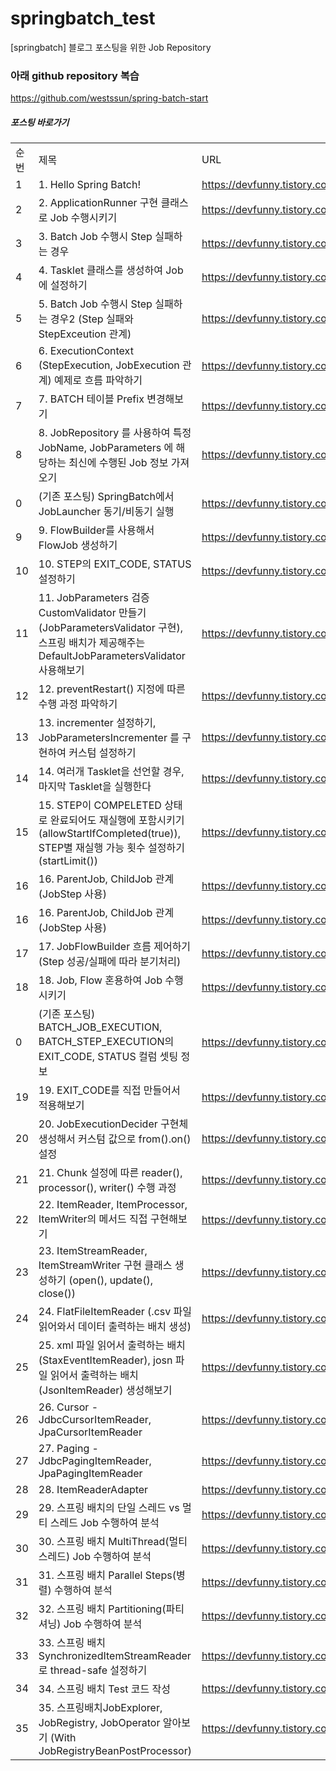 # springbatch_test
[springbatch] 블로그 포스팅을 위한 Job Repository

### 아래 github repository 복습
https://github.com/westssun/spring-batch-start


##### 포스팅 바로가기
| | | |
|-|-|-|
|순번|제목|URL|
|1|1. Hello Spring Batch!|https://devfunny.tistory.com/754|
|2|2. ApplicationRunner 구현 클래스로 Job 수행시키기|https://devfunny.tistory.com/755|
|3|3. Batch Job 수행시 Step 실패하는 경우 |https://devfunny.tistory.com/758|
|4|4. Tasklet 클래스를 생성하여 Job에 설정하기 |https://devfunny.tistory.com/759|
|5|5. Batch Job 수행시 Step 실패하는 경우2 (Step 실패와 StepExceution 관계)|https://devfunny.tistory.com/765|
|6|6. ExecutionContext (StepExecution, JobExecution 관계) 예제로 흐름 파악하기|https://devfunny.tistory.com/769|
|7|7. BATCH 테이블 Prefix 변경해보기|https://devfunny.tistory.com/774|
|8|8. JobRepository 를 사용하여 특정 JobName, JobParameters 에 해당하는 최신에 수행된 Job 정보 가져오기|https://devfunny.tistory.com/769|
|0|(기존 포스팅) SpringBatch에서 JobLauncher 동기/비동기 실행|https://devfunny.tistory.com/688|
|9|9. FlowBuilder를 사용해서 FlowJob 생성하기|https://devfunny.tistory.com/776|
|10|10. STEP의 EXIT_CODE, STATUS 설정하기|https://devfunny.tistory.com/778|
|11|11. JobParameters 검증 CustomValidator 만들기 (JobParametersValidator 구현), 스프링 배치가 제공해주는 DefaultJobParametersValidator 사용해보기|https://devfunny.tistory.com/779|
|12|12. preventRestart() 지정에 따른 수행 과정 파악하기|https://devfunny.tistory.com/786|
|13|13. incrementer 설정하기, JobParametersIncrementer 를 구현하여 커스텀 설정하기|https://devfunny.tistory.com/790|
|14|14. 여러개 Tasklet을 선언할 경우, 마지막 Tasklet을 실행한다|https://devfunny.tistory.com/792|
|15|15. STEP이 COMPELETED 상태로 완료되어도 재실행에 포함시키기 (allowStartIfCompleted(true)), STEP별 재실행 가능 횟수 설정하기 (startLimit())|https://devfunny.tistory.com/794|
|16|16. ParentJob, ChildJob 관계 (JobStep 사용)|https://devfunny.tistory.com/798|
|16|16. ParentJob, ChildJob 관계 (JobStep 사용)|https://devfunny.tistory.com/798|
|17|17. JobFlowBuilder 흐름 제어하기 (Step 성공/실패에 따라 분기처리)|https://devfunny.tistory.com/801|
|18|18. Job, Flow 혼용하여 Job 수행시키기|https://devfunny.tistory.com/802|
|0|(기존 포스팅) BATCH_JOB_EXECUTION, BATCH_STEP_EXECUTION의 EXIT_CODE, STATUS 컬럼 셋팅 정보|https://devfunny.tistory.com/698|
|19|19. EXIT_CODE를 직접 만들어서 적용해보기|https://devfunny.tistory.com/803|
|20|20. JobExecutionDecider 구현체 생성해서 커스텀 값으로 from().on() 설정|https://devfunny.tistory.com/805|
|21|21. Chunk 설정에 따른 reader(), processor(), writer() 수행 과정|https://devfunny.tistory.com/818|
|22|22. ItemReader, ItemProcessor, ItemWriter의 메서드 직접 구현해보기|https://devfunny.tistory.com/821|
|23|23. ItemStreamReader, ItemStreamWriter 구현 클래스 생성하기 (open(), update(), close())|https://devfunny.tistory.com/824|
|24|24. FlatFileItemReader (.csv 파일 읽어와서 데이터 출력하는 배치 생성)|https://devfunny.tistory.com/825|
|25|25. xml 파일 읽어서 출력하는 배치(StaxEventItemReader), josn 파일 읽어서 출력하는 배치(JsonItemReader) 생성해보기|https://devfunny.tistory.com/826|
|26|26. Cursor - JdbcCursorItemReader, JpaCursorItemReader|https://devfunny.tistory.com/827|
|27|27. Paging - JdbcPagingItemReader, JpaPagingItemReader|https://devfunny.tistory.com/828|
|28|28. ItemReaderAdapter|https://devfunny.tistory.com/829|
|29|29. 스프링 배치의 단일 스레드 vs 멀티 스레드 Job 수행하여 분석|https://devfunny.tistory.com/831|
|30|30. 스프링 배치 MultiThread(멀티 스레드) Job 수행하여 분석|https://devfunny.tistory.com/832|
|31|31. 스프링 배치 Parallel Steps(병렬) 수행하여 분석|https://devfunny.tistory.com/833|
|32|32. 스프링 배치 Partitioning(파티셔닝) Job 수행하여 분석|https://devfunny.tistory.com/834|
|33|33. 스프링 배치SynchronizedItemStreamReader로 thread-safe 설정하기|https://devfunny.tistory.com/835|
|34|34. 스프링 배치 Test 코드 작성|https://devfunny.tistory.com/836|
|35|35. 스프링배치JobExplorer, JobRegistry, JobOperator 알아보기 (With JobRegistryBeanPostProcessor)|https://devfunny.tistory.com/837|